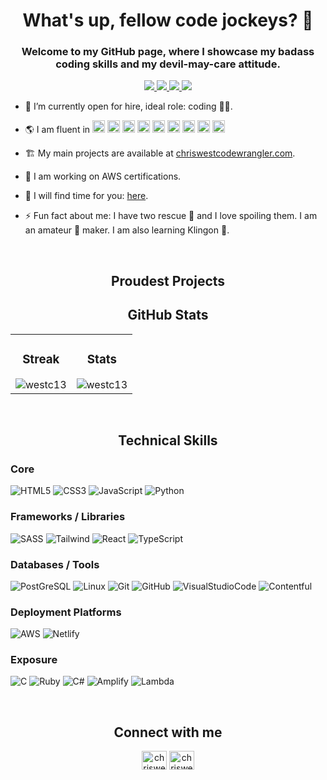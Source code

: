 <h1 align="center">What's up, fellow code jockeys? 👋</h1>
<h3 align="center">Welcome to my GitHub page, where I showcase my badass coding skills and my devil-may-care attitude.</h3>
<p align="center">
  <a target="_blank" href="https://www.chriswestcodewrangler.com/">
    <img src="https://img.shields.io/badge/Website-243964?style=for-the-badge&logo=react&logoColor=white">
  </a>
<a target="_blank" href="#">
    <img src="https://img.shields.io/badge/Resume-3B732C?style=for-the-badge&logo=react&logoColor=white">
  </a>
  <a target="_blank" href="mailto:christinewwwest@gmail.com">
    <img src="https://img.shields.io/badge/EMail-D14836?style=for-the-badge&logo=gmail&logoColor=white">
  </a>
  <!--<a target="_blank" href="https://twitter.com/jaclynbrothers" target="_blank">
    <img src="https://img.shields.io/badge/Twitter-1DA1F2?style=for-the-badge&logo=twitter&logoColor=white"/>
  </a> -->
  <a target="_blank" href="https://www.linkedin.com/in/chris-west-code-wrangler/" target="_blank">
    <img src="https://img.shields.io/badge/linkedin-%230077B5.svg?style=for-the-badge&logo=linkedin&logoColor=white"/>
  </a>
 <!-- <a target="_blank" href="https://www.chriswestcodewrangler.com/" target="_blank">
      <img src="https://img.shields.io/badge/AngelList-%23D4D4D4.svg?style=for-the-badge&logo=AngelList&logoColor=black"/>
  </a> -->
</p>

- 🔭 I’m currently open for hire, ideal role: coding 🧙‍♀️.

- 🌎 I am fluent in <img height="20px" src="https://cdn.jsdelivr.net/gh/devicons/devicon/icons/html5/html5-plain-wordmark.svg" /> <img height="20px" src="https://cdn.jsdelivr.net/gh/devicons/devicon/icons/css3/css3-plain-wordmark.svg" /> <img height="20px" src="https://cdn.jsdelivr.net/gh/devicons/devicon/icons/sass/sass-original.svg" /> <img height="20px" src="https://cdn.jsdelivr.net/gh/devicons/devicon/icons/tailwindcss/tailwindcss-plain.svg" /> <img height="20px" src="https://cdn.jsdelivr.net/gh/devicons/devicon/icons/javascript/javascript-plain.svg" /> <img height="20px" src="https://cdn.jsdelivr.net/gh/devicons/devicon/icons/firebase/firebase-plain.svg" /> <img height="20px" src="https://cdn.jsdelivr.net/gh/devicons/devicon/icons/git/git-plain.svg" /> <img height="20px" src="https://cdn.jsdelivr.net/gh/devicons/devicon/icons/react/react-original.svg" /> <img height="20px" src="https://cdn.jsdelivr.net/gh/devicons/devicon/icons/python/python-original.svg" />

<!-- More Skills Icons To Be Added
<img height="20px" src="https://cdn.jsdelivr.net/gh/devicons/devicon/icons/postgresql/postgresql-original.svg" />               
<img height="20px" src="https://cdn.jsdelivr.net/gh/devicons/devicon/icons/github/github-original.svg" /> 
-->

- 🏗️ My main projects are available at [chriswestcodewrangler.com](https://www.chriswestcodewrangler.com/).

- 🌱 I am working on AWS certifications.

- 📅 I will find time for you: [here](https://calendly.com/event_types/user/me).

- ⚡ Fun fact about me: I have two rescue 🐶 and I love spoiling them. I am an amateur 🍫 maker. I am also learning Klingon 🖖.


<br>

<h2 align="center">Proudest Projects</h2>
<!-- <table bordercolor="#66b2b2">
  <tr>
    <td width="50%" valign="top">
      <h3 align="center">Squawk Space</h3>
        <br>
      <a target="_blank" href="https://squawk-space.onrender.com/"></a>    

https://user-images.githubusercontent.com/102431119/192626951-b9965780-b008-4563-893d-89242066e0ca.mp4

  <p align="center">
  <a href="https://github.com/jaclynbrothers/squawk-space" target="_blank">
    <img src="https://img.shields.io/badge/Code-black?style=for-the-badge&logo=github">
  </a>  
  <a href="https://squawkspace.up.railway.app/" target="_blank">
    <img src="https://img.shields.io/badge/-website-green?style=for-the-badge&color=243964">
  </a>
      </p>
        <p><strong>Embedded JavaScript (EJS), CSS, Bootstrap, Express, Node, MongoDB, Cloudinary, & Railway</strong> - Squawk Space is a full stack web application for students, teachers, and speech therapists. Students practice their communication skills by creating posts, asking open-ended questions, and making supportive comments. Users also have the ability to like another user's post and delete comments.</p>
    </td>
<td width="50%" valign="top">
      <h3 align="center">Homework Bound</h3>
        <br>
      <a target="_blank" href="https://homeworkbound.up.railway.app/"></a>    

https://user-images.githubusercontent.com/102431119/194131205-e6c79715-1c71-4c89-b53c-c8ee6d2c7c36.mp4

  <p align="center">
  <a href="https://github.com/jaclynbrothers/homework-bound" target="_blank">
    <img src="https://img.shields.io/badge/Code-black?style=for-the-badge&logo=github">
  </a>  
  <a href="https://homeworkbound.up.railway.app/" target="_blank">
    <img src="https://img.shields.io/badge/-website-green?style=for-the-badge&color=243964">
  </a>
      </p>
        <p><strong>Embedded JavaScript (EJS), CSS, Express, Node, MongoDB & Heroku</strong> - This full stack application with MVC architecture was created for students in order to keep track of their classroom assignments and upcoming tests. The user can create, save, edit, and delete their assignment while setting an upcoming due date. Additional dependencies used: bcrypt, dotenv, express-session, mongoose, morgan, nodemon, passport, and validator.</p>
    </td>
  </tr>
  
  <tr>
<td width="50%" valign="top">
      <h3 align="center">Artist Portfolio</h3>
        <br>
      <a target="_blank" href="https://fmsilver.netlify.app/"></a>    

https://user-images.githubusercontent.com/102431119/192629874-fe8bb83b-fa0c-433d-9dcd-ad54a80c9491.mp4

  <p align="center">
  <a href="https://github.com/jaclynbrothers/artist-portfolio" target="_blank">
    <img src="https://img.shields.io/badge/Code-black?style=for-the-badge&logo=github">
  </a>  
  <a href="https://fmsilver.netlify.app/" target="_blank">
    <img src="https://img.shields.io/badge/-website-green?style=for-the-badge&color=243964">
  </a>
      </p>
        <p><strong>HTML5, CSS3, Javascript, & Netlify</strong> - This gallery website was created for the artist fmsilver to showcase their artwork made from recycled materials.</p>
    </td>
    <td width="50%" valign="top">
<h3 align="center">Movie Recommendations API</h3>
        <br>
      <a target="_blank" href="https://movie-recommendations-api.onrender.com/"></a>    

https://user-images.githubusercontent.com/102431119/193353016-a4313b49-e7b4-4d33-b96b-07907c826d30.mp4

  <p align="center">
  <a href="https://github.com/jaclynbrothers/movie-recommendations-api" target="_blank">
    <img src="https://img.shields.io/badge/Code-black?style=for-the-badge&logo=github">
  </a>  
  <a href="https://movie-recommendations-api.onrender.com/" target="_blank">
    <img src="https://img.shields.io/badge/-website-green?style=for-the-badge&color=243964">
  </a>
      </p>
        <p><strong>Embedded JavaScript (EJS), CSS, Bootstrap, Express, Node, MongoDB, & Render.</strong> - This project allows the user to enter in a movie to recommend and its genre. Users can vote on movies that were recommended by clicking the like button and movie recommendations can be deleted.</p>
    </td>
  </tr>
  
</table>

<br>
-->
<h2 align="center">GitHub Stats</h2>
<table style="width: 100%;">
  <tr>
    <td style="width: 50%; border: 0;">
      <h3 align="center">Streak</h3>
      <img src="https://github-readme-streak-stats.herokuapp.com/?user=westc13&theme=highcontrast" alt="westc13" style="margin: 0 auto; display: block;">
    </td>
    <td style="width: 50%; border: 0;">
      <h3 align="center">Stats</h3>
      <img src="https://github-readme-stats.vercel.app/api?username=Westc13&show_icons=true&theme=tokyonight" alt="westc13" style="margin: 0 auto; display: block;">
    </td>
  </tr>
</table>


<!-- 
<h3 align="left">Streak</h3>
<p align="left">
  <img align="center" src="https://github-readme-streak-stats.herokuapp.com/?user=westc13&theme=highcontrast" alt="westc13" />
</p>
<h3 align="right">Stats</h2>

<p align="right">  
<img align="center" src="https://github-readme-stats.vercel.app/api?username=Westc13&show_icons=true&theme=tokyonight">
</p> -->



<br>

<h2 align="center">Technical Skills</h2>
<p align="center">
<h3>Core</h3>

![HTML5](https://img.shields.io/badge/html5-%23E34F26.svg?style=for-the-badge&logo=html5&logoColor=white)
![CSS3](https://img.shields.io/badge/css3-%231572B6.svg?style=for-the-badge&logo=css3&logoColor=white)
![JavaScript](https://img.shields.io/badge/javascript-%23323330.svg?style=for-the-badge&logo=javascript&logoColor=%23F7DF1E)
![Python](https://img.shields.io/badge/Python-%233776AB.svg?style=for-the-badge&logo=python&logoColor=white)


<h3>Frameworks / Libraries</h3>

![SASS](https://img.shields.io/badge/Sass-%23CC6699.svg?style=for-the-badge&logo=sass&logoColor=white)
![Tailwind](https://img.shields.io/badge/Tailwind%20CSS-%2338B2AC.svg?style=for-the-badge&logo=tailwind-css&logoColor=white)
![React](https://img.shields.io/badge/react-%2320232a.svg?style=for-the-badge&logo=react&logoColor=%2361DAFB)
![TypeScript](https://img.shields.io/badge/TypeScript-%23007ACC.svg?style=for-the-badge&logo=typescript&logoColor=white)
<!--![Express.js](https://img.shields.io/badge/express.js-%23404d59.svg?style=for-the-badge&logo=express&logoColor=%2361DAFB)-->
<!-- ![Node.js](https://img.shields.io/badge/Node.js-339933?style=for-the-badge&logo=nodedotjs&logoColor=white) -->
<!-- ![PostgreSQL](https://img.shields.io/badge/PostgreSQL-316192?style=for-the-badge&logo=postgresql&logoColor=white) -->
<!-- ![TypeScript](https://img.shields.io/badge/typescript-272b33?logo=typescript&logoColor=0374c2&style=for-the-badge) -->
<!--![BOOTSTRAP](https://img.shields.io/badge/bootstrap-%23563D7C.svg?style=for-the-badge&logo=bootstrap&logoColor=white) -->

<h3>Databases / Tools</h3>

![PostGreSQL](https://img.shields.io/badge/PostgreSQL-%23316192.svg?style=for-the-badge&logo=postgresql&logoColor=white)
![Linux](https://img.shields.io/badge/Linux-%23FCC624.svg?style=for-the-badge&logo=linux&logoColor=black)
![Git](https://img.shields.io/badge/git-%23F05033.svg?style=for-the-badge&logo=git&logoColor=white)
![GitHub](https://img.shields.io/badge/github-%23121011.svg?style=for-the-badge&logo=github&logoColor=white)
![VisualStudioCode](https://img.shields.io/badge/vscode-1f425f?logo=visualstudiocode&logoColor=0078d4&style=for-the-badge)
![Contentful](https://img.shields.io/badge/Contentful-%23347AB0.svg?style=for-the-badge&logo=contentful&logoColor=white)
<!--![MongoDB](https://img.shields.io/badge/MongoDB-%234ea94b.svg?style=for-the-badge&logo=mongodb&logoColor=white) -->
<!-- ![Postman](https://img.shields.io/badge/Postman-FF6C37?style=for-the-badge&logo=Postman&logoColor=white)-->
<!-- ![Firebase](https://img.shields.io/badge/Firebase-%23039BE5.svg?style=for-the-badge&logo=firebase
&logoColor=white) -->


<h3>Deployment Platforms</h3>

![AWS](https://img.shields.io/badge/AWS-%23FF9900.svg?style=for-the-badge&logo=amazon-aws&logoColor=white)
![Netlify](https://img.shields.io/badge/Netlify-00C7B7?style=for-the-badge&logo=netlify&logoColor=white)
<!-- ![Heroku](https://img.shields.io/badge/heroku-%23430098.svg?style=for-the-badge&logo=heroku&logoColor=white) -->
<!-- ![Render](https://img.shields.io/badge/Render-%46E3B7.svg?style=for-the-badge&logo=render&logoColor=white) -->
  
<!-- <img src="https://img.shields.io/badge/webpack-%238DD6F9.svg?style=for-the-badge&logo=webpack&logoColor=black"/>
    <img src="https://img.shields.io/badge/WordPress-%23117AC9.svg?style=for-the-badge&logo=WordPress&logoColor=white"/>
    <img src="https://img.shields.io/badge/r-%23276DC3.svg?style=for-the-badge&logo=r&logoColor=white">
    ![PhotoShop](https://img.shields.io/badge/photoshop-272b33?logo=AdobePhotoShop&logoColor=31a8ff&style=for-the-badge)
    [JSON](https://img.shields.io/badge/JSON-272b33?logo=JSON&logoColor=lightgrey&style=for-the-badge)
    ![NPM](https://img.shields.io/badge/npm-272b33?logo=npm&logoColor=cb3837&style=for-the-badge) -->

<h3>Exposure</h3>

![C](https://img.shields.io/badge/C-%2300599C.svg?style=for-the-badge&logo=c&logoColor=white)
![Ruby](https://img.shields.io/badge/Ruby-%23CC342D.svg?style=for-the-badge&logo=ruby&logoColor=white)
![C#](https://img.shields.io/badge/C%23-%23239120.svg?style=for-the-badge&logo=c-sharp&logoColor=white)
![Amplify](https://img.shields.io/badge/Amplify-%233B7BBF.svg?style=for-the-badge&logo=AWS-Amplify&logoColor=white)
![Lambda](https://img.shields.io/badge/Lambda-%23FF9900.svg?style=for-the-badge&logo=amazon-aws&logoColor=white)
</p>

<br>

<h2 align="center">Connect with me</h2>
<p align="center">
<a href="https://twitter.com/" target="blank"><img align="center" src="https://raw.githubusercontent.com/rahuldkjain/github-profile-readme-generator/master/src/images/icons/Social/twitter.svg" alt="chriswest" height="30" width="40" /></a>
<a href="https://linkedin.com/in/chris-west-code-wrangler" target="blank"><img align="center" src="https://raw.githubusercontent.com/rahuldkjain/github-profile-readme-generator/master/src/images/icons/Social/linked-in-alt.svg" alt="chriswest" height="30" width="40" /></a>
</p>







          
  
<!--Let me give you the lowdown on who I am. I'm a total code ninja, with mad skills that would make even the most seasoned devs tremble in their boots. I eat complex coding challenges for breakfast, and wash it down with a shot of whiskey (don't try that at home, kids).
But don't let my tough exterior fool you. I'm also a Renaissance man of sorts, with interests ranging from hiking and solving Rubik's Cubes to creative writing and playing the piano. And, oh yeah, I'm a published researcher in the Canadian Journal of Gastroenterology. Bet you didn't see that coming, did you?
As a developer, I'm a jack of all trades, master of some. I can code in Python, JavaScript/TypeScript, SQL, React, and a host of other languages that mere mortals wouldn't even dare to touch. I'm also a Github/Git wizard, and I'm always on the lookout for the latest tech trends to stay ahead of the curve.
But beyond my technical skills, what really sets me apart is my kick-ass attitude and high EQ. I believe in building strong relationships with my teammates, and I'm not afraid to take charge when the going gets tough. I'm a team player, but I also know how to rock the solo game like a boss.
So if you're looking for a badass developer who can slay the coding game and shoot the breeze about the latest heavy metal album, hit me up. Let's rock this thing. -->


  
  




